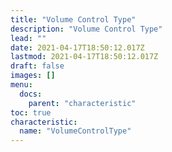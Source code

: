 ```yaml
---
title: "Volume Control Type"
description: "Volume Control Type"
lead: ""
date: 2021-04-17T18:50:12.017Z
lastmod: 2021-04-17T18:50:12.017Z
draft: false
images: []
menu:
  docs:
    parent: "characteristic"
toc: true
characteristic:
  name: "VolumeControlType"
---
```

